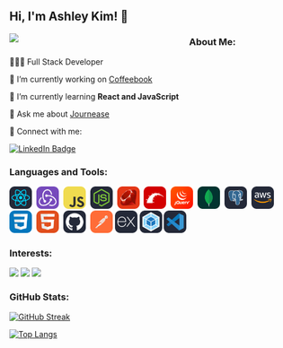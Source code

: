 ## Hi, I'm Ashley Kim! :wave:

<img align="left" src="https://github.com/ashleyjek/ashleyjek/assets/132113558/05c9e70a-8e45-4fd5-9c29-dc6b7826c99c" width="320"/>


<div width="50%">
  
### About Me:

 👩🏻‍💻 Full Stack Developer

 🔭 I’m currently working on <a href="https://coffeebook.onrender.com/">Coffeebook</a>

 🌱 I’m currently learning **React and JavaScript** 

 💬 Ask me about <a href="https://journease.onrender.com/">Journease</a>

 🤝 Connect with me:
  
  <a href="https://www.linkedin.com/in/ashleyjek/">
    <img src="https://img.shields.io/badge/LinkedIn-blue?style=for-the-badge&logo=linkedin&logoColor=white" alt="LinkedIn Badge" height="25"/>
  </a>
    

</div>



### Languages and Tools:

<div>
  <img src="https://github.com/tandpfun/skill-icons/raw/main/icons/React-Dark.svg" title="React" alt="React" width="40" height="40"/>&nbsp;
  <img src="https://github.com/tandpfun/skill-icons/raw/main/icons/Redux.svg" title="Redux" alt="Redux " width="40" height="40"/>&nbsp;
  <img src="https://github.com/tandpfun/skill-icons/raw/main/icons/JavaScript.svg" title="JavaScript" alt="JavaScript" width="40" height="40"/>&nbsp;
  <img src="https://github.com/tandpfun/skill-icons/raw/main/icons/NodeJS-Dark.svg" title="NodeJS" alt="NodeJS" width="40" height="40"/>&nbsp;
  <img src="https://github.com/tandpfun/skill-icons/raw/main/icons/Ruby.svg" title="ruby" **alt="ruby" width="40" height="40"/>&nbsp;
  <img src="https://github.com/tandpfun/skill-icons/raw/main/icons/Rails.svg" title="rails" **alt="rails" width="40" height="40"/>&nbsp;
  <img src="https://github.com/tandpfun/skill-icons/raw/main/icons/JQuery.svg" title="jQuery" **alt="jQuery" width="40" height="40"/>&nbsp;
  <img src="https://github.com/tandpfun/skill-icons/raw/main/icons/MongoDB.svg" title="mongodb" **alt="mongodb" width="40" height="40"/>&nbsp;
  <img src="https://github.com/tandpfun/skill-icons/raw/main/icons/PostgreSQL-Dark.svg" title="postgres" **alt="postgres" width="40" height="40"/>&nbsp;
  <img src="https://github.com/tandpfun/skill-icons/blob/main/icons/AWS-Dark.svg" title="AWS" alt="AWS" width="40" height="40"/>&nbsp;
  <img src="https://github.com/tandpfun/skill-icons/raw/main/icons/CSS.svg"  title="CSS3" alt="CSS" width="40" height="40"/>&nbsp;
  <img src="https://github.com/tandpfun/skill-icons/raw/main/icons/HTML.svg" title="HTML5" alt="HTML" width="40" height="40"/>&nbsp;
  <img src="https://github.com/tandpfun/skill-icons/raw/main/icons/Github-Dark.svg" title="GitHub" **alt="GitHub" width="40" height="40"/>&nbsp;
  <img src="https://github.com/tandpfun/skill-icons/raw/main/icons/Postman.svg" title="postman" **alt="postman" width="40" height="40"/>
  <img src="https://github.com/tandpfun/skill-icons/raw/main/icons/ExpressJS-Dark.svg" title="express" **alt="express" width="40" height="40"/>
  <img src="https://github.com/tandpfun/skill-icons/raw/main/icons/Webpack-Dark.svg" title="webpack" **alt="webpack" width="40" height="40"/>
  <img src="https://github.com/tandpfun/skill-icons/raw/main/icons/VSCode-Dark.svg" title="vscode" **alt="vscode" width="40" height="40"/>
</div>

### Interests:
<img src="https://github.com/ashleyjek/ashleyjek/assets/132113558/73063cd5-ccec-401d-abb8-dc1e7e212da8" width="150"/>
<img src="https://github.com/ashleyjek/ashleyjek/assets/132113558/7cb0f8df-7412-42fd-84b5-74dcafae673f" width="150"/>
<img src="https://github.com/ashleyjek/ashleyjek/assets/132113558/d75b77c4-4752-4c1c-99fa-739f2599f4e1" width="150"/>

<!-- <img src="https://github.com/ashleyjek/ashleyjek/assets/132113558/957370ee-4998-4b28-973d-96cbbb2a68fc" width="250"/> -->

### GitHub Stats:

[![GitHub Streak](https://streak-stats.demolab.com?user=ashleyjek&theme=omni&date_format=M%20j%5B%2C%20Y%5D)](https://git.io/streak-stats)

[![Top Langs](https://github-readme-stats.vercel.app/api/top-langs/?username=ashleyjek&layout=compact&theme=vision-friendly-dark)](https://github.com/ashleyjek/github-readme-stats)


<!--
**ashleyjek/ashleyjek** is a ✨ _special_ ✨ repository because its `README.md` (this file) appears on your GitHub profile.

Here are some ideas to get you started:

- 🔭 I’m currently working on ...
- 🌱 I’m currently learning ...
- 👯 I’m looking to collaborate on ...
- 🤔 I’m looking for help with ...
- 💬 Ask me about ...
- 📫 How to reach me: ...
- 😄 Pronouns: ...
- ⚡ Fun fact: ...
-->
